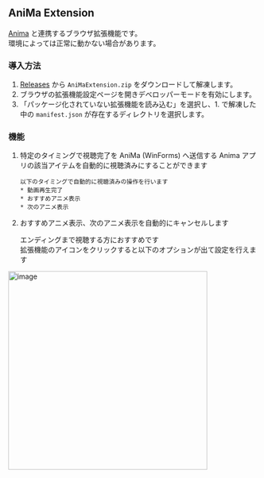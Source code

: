 ## AniMa Extension

[Anima](https://github.com/crimson-tea/AniMa) と連携するブラウザ拡張機能です。  
環境によっては正常に動かない場合があります。

### 導入方法

1. [Releases](https://github.com/crimson-tea/AniMaExtension/releases) から `AniMaExtension.zip` をダウンロードして解凍します。
2. ブラウザの拡張機能設定ページを開きデベロッパーモードを有効にします。
3. 「パッケージ化されていない拡張機能を読み込む」を選択し、1. で解凍した中の `manifest.json` が存在するディレクトリを選択します。

### 機能

1.  特定のタイミングで視聴完了を AniMa (WinForms) へ送信する
    Anima アプリの該当アイテムを自動的に視聴済みにすることができます

        以下のタイミングで自動的に視聴済みの操作を行います
        * 動画再生完了
        * おすすめアニメ表示
        * 次のアニメ表示

2.  おすすめアニメ表示、次のアニメ表示を自動的にキャンセルします

    エンディングまで視聴する方におすすめです  
    拡張機能のアイコンをクリックすると以下のオプションが出て設定を行えます
<img width="400" alt="image" src="https://github.com/crimson-tea/AniMaExtension/assets/91731135/53c6f775-6e0a-4e1f-b791-cfedcd4a270e">

